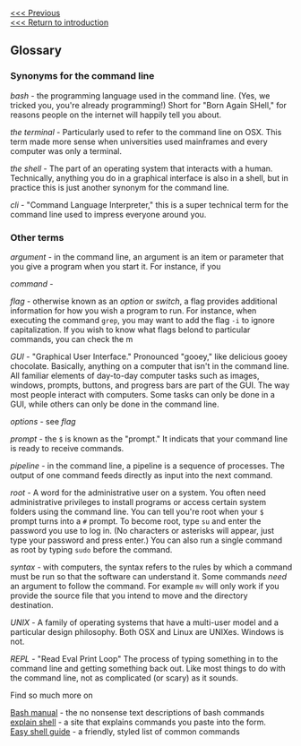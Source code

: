 [<<< Previous](grep.md)  
[<<< Return to introduction](README.md)

## Glossary

### Synonyms for the command line

*bash* - the programming language used in the command line. (Yes, we tricked you, you're already programming!) Short for "Born Again SHell," for reasons people on the internet will happily tell you about.

*the terminal* - Particularly used to refer to the command line on OSX. This term made more sense when universities used mainframes and every computer was only a terminal.

*the shell* - The part of an operating system that interacts with a human. Technically, anything you do in a graphical interface is also in a shell, but in practice this is just another synonym for the command line.

*cli* - "Command Language Interpreter," this is a super technical term for the command line used to impress everyone around you.

### Other terms

*argument* - in the command line, an argument is an item or parameter that you give a program when you start it. For instance, if you 

*command* - 

*flag* - otherwise known as an *option* or *switch*, a flag provides additional information for how you wish a program to run. For instance, when executing the command `grep`, you may want to add the flag `-i` to ignore capitalization. If you wish to know what flags belond to particular commands, you can check the m

*GUI* - "Graphical User Interface." Pronounced "gooey," like delicious gooey chocolate. Basically, anything on a computer that isn't in the command line. All familiar elements of day-to-day computer tasks such as images, windows, prompts, buttons, and progress bars are part of the GUI. The way most people interact with computers. Some tasks can only be done in a GUI, while others can only be done in the command line.

*options* - see *flag*

*prompt* - the `$` is known as the "prompt." It indicats that your command line is ready to receive commands.

*pipeline* - in the command line, a pipeline is a sequence of processes. The output of one command feeds directly as input into the next command.

*root* - A word for the administrative user on a system. You often need administrative privileges to install programs or access certain system folders using the command line. You can tell you're root when your `$` prompt turns into a `#` prompt. To become root, type `su` and enter the password you use to log in. (No characters or asterisks will appear, just type your password and press enter.) You can also run a single command as root by typing `sudo` before the command.

*syntax* - with computers, the syntax refers to the rules by which a command must be run so that the software can understand it. Some commands *need* an argument to follow the command. For example `mv` will only work if you provide the source file that you intend to move and the directory destination. 

*UNIX* - A family of operating systems that have a multi-user model and a particular design philosophy. Both OSX and Linux are UNIXes. Windows is not.

*REPL* - "Read Eval Print Loop" The process of typing something in to the command line and getting something back out. Like most things to do with the command line, not as complicated (or scary) as it sounds.

Find so much more on 

[Bash manual](https://www.gnu.org/software/bash/manual/bashref.html) - the no nonsense text descriptions of bash commands  
[explain shell](https://explainshell.com/) - a site that explains commands you paste into the form.  
[Easy shell guide](https://lucasviola.github.io/easyshell/) - a friendly, styled list of common commands
